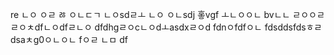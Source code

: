 re
ㄴㅇ
ㅇㄹ
ㅀ
ㅇㄴㄷㄱ
ㄴㅇsdㄹㅗ
ㄴㅇ
ㅇㄴsdj
홓vgf ㅗㄴㅇㅇㄴ
bvㄴㄴ
ㄹㅇㅇㄹ
ㄹㅇㅊdfㄴㅇdfㄹㄴㅇ
dfdhgㄹㅇcㄴㅇdㅗasdxㄹㅇd
fdnㅇfdfㅇㄴ
fdsddsfdsㅎㄹ
dsaㅊg0ㅇㄴㅇㄴ
fㅇㄹ
ㄴㅁ
df
